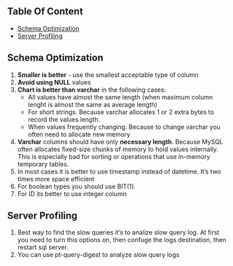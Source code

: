 ## Table Of Content
- [Schema Optimization](#schema-optimization)
- [Server Profiling](#server-profiling)

## Schema Optimization
1. **Smaller is better** - use the smallest acceptable type of column
2. **Avoid using NULL** values
3. **Chart is better than varchar** in the following cases:
    * All values have almost the same length (when maximum column lenght is almost the same as average length)
    * For short strings. Because varchar allocates 1 or 2 extra bytes to record the values length.
    * When values frequently changing. Because to change varchar you often need to allocate new memory
4. **Varchar** columns should have only **necessary length**. Because MySQL often allocates fixed-size chunks of memory to hold values internally. This is especially bad for sorting or operations that use in-memory temporary tables.
5. In most cases it is better to use timestamp instead of datetime. It’s two times more space efficient
6. For boolean types you should use BIT(1).
7. For ID its better to use integer column


## Server Profiling
1. Best way to find the slow queries it’s to analize slow query log. At first you need to turn this options on, then confuge the logs destination, then restart sql server.
2. You can use pt-query-digest to analyze slow query logs
